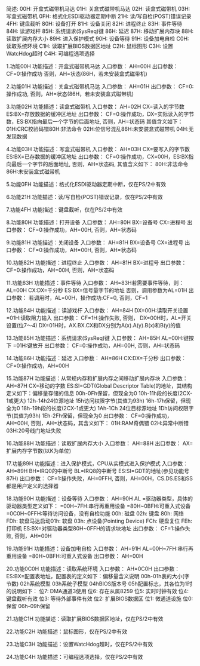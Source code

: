 简述:
    00H: 开盒式磁带机马达
    01H: 关盒式磁带机马达
    02H: 读盒式磁带机
    03H: 写盒式磁带机
    0FH: 格式化ESDI驱动器定期中断
    21H: 读/写自检(POST)错误记录
    4FH: 键盘截听
    80H: 设备打开
    81H: 设备关闭
    82H: 进程终止
    83H: 事件等待
    84H: 读游戏杆
    85H: 系统请求(SysReq)键
    86H: 延迟
    87H: 移动扩展内存块
    88H: 读取扩展内存大小
    89H: 进入保护模式
    90H: 设备等待
    91H: 设备加电自检
    C0H: 读取系统环境
    C1H: 读取扩展BIOS数据区地址
    C2H: 鼠标图形
    C3H: 设置WatcHdog超时
    C4H: 可编程选项选择
	
1.功能00H
    功能描述：开盒式磁带机马达
    入口参数：
        AH=00H
    出口参数：
        CF=0:操作成功
        否则，AH=状态(86H，若未安装盒式磁带机)
	
2.功能01H
    功能描述：关盒式磁带机马达
    入口参数：
        AH=01H
    出口参数：
        CF=0:操作成功,
		否则，AH=状态(86H，若未安装盒式磁带机)
	
3.功能02H
    功能描述：读盒式磁带机
    入口参数：
        AH=02H
        CX=读入的字节数
        ES:BX=存放数据的缓冲区地址
    出口参数：
        CF=0:操作成功，DX=实际读入的字节数，ES:BX指向最后一个字节的后面地址,
		否则，AH=状态码
        其值含义如下：
            01H:CRC校验码错80H:非法命令
            02H:位信号混乱86H:未安装盒式磁带机
            04H:无发现数据
	
4.功能03H
    功能描述：写盒式磁带机
    入口参数：
        AH=03H
        CX=要写入的字节数
        ES:BX=已存数据的缓冲区地址
    出口参数：
        CF=0:操作成功，CX=00H，ES:BX指向最后一个字节的后面地址,
		否则，AH=状态码,
		其值含义如下：
		    80H:非法命令
            86H:未安装盒式磁带机
	
5.功能0FH
    功能描述：格式化ESDI驱动器定期中断，仅在PS/2中有效
	
6.功能21H
    功能描述：读/写自检(POST)错误记录，仅在PS/2中有效
	
7.功能4FH
    功能描述：键盘截听，仅在PS/2中有效
	
8.功能80H
    功能描述：打开设备
    入口参数：
        AH=80H
        BX=设备号
        CX=进程号
    出口参数：
        CF=0:操作成功，AH=00H,
		否则，AH=状态码
	
9.功能81H
	功能描述：关闭设备
	入口参数：
        AH=81H
        BX=设备号
        CX=进程号
	出口参数：
	    CF=0:操作成功，AH=00H,
		否则，AH=状态码
	
10.功能82H
	功能描述：进程终止
	入口参数：
        AH=81H
        BX=进程号
	出口参数：
	    CF=0:操作成功，AH=00H,
		否则，AH=状态码
	
11.功能83H
	功能描述：事件等待
	入口参数：
        AH=83H若需要事件等待，则：AL=00H
        CX:DX=千分秒
        ES:BX=信号量字节的地址
        否则，调用参数为AL=01H
    出口参数：
	    若调用时，AL=00H，操作成功:CF=0,
		否则，CF=1
	
12.功能84H
	功能描述：读游戏杆
	入口参数：
        AH=84H
        DX=00H:读取开关设置
        =01H:读取阻力输入
	出口参数：
        CF=1H:操作失败,
		否则，
        DX=00H时，AL=开关设置(位7～4)
        DX=01H时，AX.BX.CX和DX分别为A(x).A(y).B(x)和B(y)的值
	
13.功能85H
	功能描述：系统请求(SysReq)键
	入口参数：
        AH=85H
        AL=00H:键按下
        =01H:键放开
	出口参数：
	    CF=0:操作成功，AH=00H,
		否则，AH=状态码
	
14.功能86H
	功能描述：延迟
	入口参数：
        AH=86H
        CX:DX=千分秒
	出口参数：
	    CF=0:操作成功，AH=00H
	
15.功能87H
	功能描述：从常规内存和扩展内存之间移动扩展内存块
	入口参数：
        AH=87H
        CX=移动的字数
        ES:SI=GDT(Global Descriptor Table)的地址，其结构定义如下：偏移量存储的信息
            00h-0Fh保留，但现全为0
            10h-11h段的长度(2CX-1或更大)
            12h-14h24位源地址
            15h访问权限字节(其值为93h)
            16h-17h保留，但现全为0
            18h-19h段的长度(2CX-1或更大)
            1Ah-1Ch 24位目标源地址
            1Dh访问权限字节(其值为93h)
            1Eh-2Fh保留，但现全为0
    出口参数：
        CF=0:操作成功，AH=00H,
		否则，AH=状态码，其含义如下：
            01H:RAM奇偶错
            02H:异常中断错
            03H:20号线门地址失败
	
16.功能88H
	功能描述：读取扩展内存大小
	入口参数：
	    AH=88H
	出口参数：
	    AX=扩展内存字节数(以K为单位)
	
17.功能89H
	功能描述：进入保护模式，CPU从实模式进入保护模式
	入口参数：
        AH=89H
        BH=IRQ0的中断号
        BL=IRQ8的中断号
        ES:SI=GDT的地址(参见功能号87H)
	出口参数：
	    CF=1:操作失败，AH=0FFH,
		否则，AH=00H，CS.DS.ES和SS都是用户定义的选择器
	
18.功能90H
	功能描述：设备等待
	入口参数：
        AH=90H
        AL  =驱动器类型，具体的驱动器类型定义如下：
            =00H~7FH:串行再重用设备
            =80H~0BFH:可重入式设备
            =0C0H~0FFH:等待访问设备，没有自检功能
            00h: 磁盘
            02h: 键盘
            80h: 网络
            FDh: 软盘马达启动01h: 软盘
            03h: 点设备(Pointing Device)
            FCh: 硬盘复位
            FEh: 打印机
            ES:BX=对驱动器类型80H~0FFH的请求块地址
	出口参数：
	    CF=1:操作失败,
		否则，AH=00H
	
19.功能91H
	功能描述：设备加电自检
	入口参数：
        AH=91H
        AL=00H~7FH:串行再重用设备
          =80H~0BFH:可重入式设备
	出口参数：
	    AH=00H
	
20.功能0C0H
	功能描述：读取系统环境
	入口参数：
	    AH=0C0H
	出口参数：
        ES:BX=配置表地址，配置表的定义如下：偏移量含义说明
            00h-01h表的大小(字节数)
            02h系统模型
            03h系统子模型
            04hBIOS版本号
            05h配置标志，其各位为1时的说明如下：
            位7: DMA通道3使用
            位6: 存在从属8259
            位5: 实时时钟有效
            位4: 键盘截听有效
            位3: 等待外部事件有效
            位2: 扩展BIOS数据区
            位1: 微通道设施
            位0: 保留
            06h-09h保留
	
21.功能C1H
	功能描述：读取扩展BIOS数据区地址，仅在PS/2中有效
	
22.功能C2H
	功能描述：鼠标图形，仅在PS/2中有效
	
23.功能C3H
	功能描述：设置WatcHdog超时，仅在PS/2中有效
	
24.功能C4H
	功能描述：可编程选项选择，仅在PS/2中有效